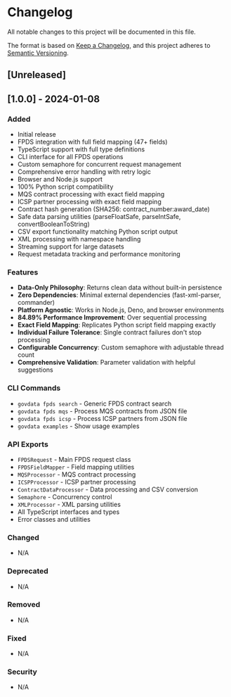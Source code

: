 # Changelog

All notable changes to this project will be documented in this file.

The format is based on [Keep a Changelog](https://keepachangelog.com/en/1.0.0/),
and this project adheres to [Semantic Versioning](https://semver.org/spec/v2.0.0.html).

## [Unreleased]

## [1.0.0] - 2024-01-08

### Added
- Initial release
- FPDS integration with full field mapping (47+ fields)
- TypeScript support with full type definitions
- CLI interface for all FPDS operations
- Custom semaphore for concurrent request management
- Comprehensive error handling with retry logic
- Browser and Node.js support
- 100% Python script compatibility
- MQS contract processing with exact field mapping
- ICSP partner processing with exact field mapping
- Contract hash generation (SHA256: contract_number:award_date)
- Safe data parsing utilities (parseFloatSafe, parseIntSafe, convertBooleanToString)
- CSV export functionality matching Python script output
- XML processing with namespace handling
- Streaming support for large datasets
- Request metadata tracking and performance monitoring

### Features
- **Data-Only Philosophy**: Returns clean data without built-in persistence
- **Zero Dependencies**: Minimal external dependencies (fast-xml-parser, commander)
- **Platform Agnostic**: Works in Node.js, Deno, and browser environments
- **84.89% Performance Improvement**: Over sequential processing
- **Exact Field Mapping**: Replicates Python script field mapping exactly
- **Individual Failure Tolerance**: Single contract failures don't stop processing
- **Configurable Concurrency**: Custom semaphore with adjustable thread count
- **Comprehensive Validation**: Parameter validation with helpful suggestions

### CLI Commands
- `govdata fpds search` - Generic FPDS contract search
- `govdata fpds mqs` - Process MQS contracts from JSON file
- `govdata fpds icsp` - Process ICSP partners from JSON file
- `govdata examples` - Show usage examples

### API Exports
- `FPDSRequest` - Main FPDS request class
- `FPDSFieldMapper` - Field mapping utilities
- `MQSProcessor` - MQS contract processing
- `ICSPProcessor` - ICSP partner processing
- `ContractDataProcessor` - Data processing and CSV conversion
- `Semaphore` - Concurrency control
- `XMLProcessor` - XML parsing utilities
- All TypeScript interfaces and types
- Error classes and utilities

### Changed
- N/A

### Deprecated
- N/A

### Removed
- N/A

### Fixed
- N/A

### Security
- N/A
